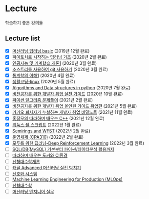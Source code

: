 # Lecture
학습하기 좋은 강의들  
## Lecture list
- [x] [머신러닝 딥러닝 basic](https://www.edwith.org/others26/joinLectures/9829) (2019년 12월 완료)  
- [x] [파이토치로 시작하는 딥러닝 기초](https://www.edwith.org/boostcourse-dl-pytorch/joinLectures/25076) (2020년 2월 완료)  
- [x] [인공지능 및 기계학습 개론1](https://www.edwith.org/machinelearning1_17/joinLectures/9738) (2020년 3월 완료)  
- [x] [소스트리를 사용하여 git 사용하기](https://www.inflearn.com/course/git-%EA%B0%95%EC%A2%8C-%EC%83%9D%ED%99%9C%EC%BD%94%EB%94%A9) (2020년 3월 완료)  
- [x] [통계학의 이해1](http://www.kmooc.kr/courses/course-v1:SookmyungK+SM_sta_004k+2019_03SM_02/about) (2020년 4월 완료)  
- [x] [생활코딩-linux](https://www.inflearn.com/course/%EC%83%9D%ED%99%9C%EC%BD%94%EB%94%A9-%EB%A6%AC%EB%88%85%EC%8A%A4-%EA%B0%95%EC%A2%8C/dashboard) (2020년 5월 완료)  
- [x] [Algorithms and Data structures in python](https://www.udemy.com/course/algorithms-and-data-structures-in-python/) (2020년 7월 완료)  
- [x] [비전공자를 위한 개발자 취업 실전 가이드](https://www.inflearn.com/course/%EB%B9%84%EC%A0%84%EA%B3%B5%EC%9E%90%EB%A5%BC-%EC%9C%84%ED%95%9C-%EA%B0%9C%EB%B0%9C%EC%9E%90-%EC%B7%A8%EC%97%85/dashboard) (2020년 10월 완료)  
- [x] [파이썬 알고리즘 문제풀이](https://www.inflearn.com/course/%ED%8C%8C%EC%9D%B4%EC%8D%AC-%EC%95%8C%EA%B3%A0%EB%A6%AC%EC%A6%98-%EB%AC%B8%EC%A0%9C%ED%92%80%EC%9D%B4-%EC%BD%94%EB%94%A9%ED%85%8C%EC%8A%A4%ED%8A%B8/dashboard) (2021년 2월 완료)  
- [x] [비전공자를 위한 개발자 취업 올인원 가이드 취업편](https://www.inflearn.com/course/%EA%B0%9C%EB%B0%9C%EC%9E%90-%EC%B7%A8%EC%97%85-%EC%B7%A8%EC%97%85%ED%8E%B8/dashboard) (2021년 5월 완료)
- [x] [카카오 퇴사자가 누설하는 개발자 취업 비밀노트](https://www.inflearn.com/course/%EA%B0%9C%EB%B0%9C%EC%9E%90-%EC%B7%A8%EC%97%85-%EB%B9%84%EB%B0%80-%EB%85%B8%ED%8A%B8#) (2021년 11월 완료)
- [x] [홍정모의 따라하며 배우는 C++](https://www.inflearn.com/course/following-c-plus) (2021년 12월 완료)
- [x] [리눅스 쉘 스크립트](https://www.inflearn.com/course/%EB%A6%AC%EB%88%85%EC%8A%A4-%EC%89%98/dashboard) (2022년 1월 완료)
- [x] [Semirings and WFST](https://www.youtube.com/playlist?list=PLxbPHSSMPBeicXAHVfyFvGfCywRCq39Mp) (2022년 2월 완료)
- [x] [운영체제 (CPA310)](https://www.youtube.com/playlist?list=PLBrGAFAIyf5rby7QylRc6JxU5lzQ9c4tN) (2022년 2월 완료)
- [x] [모두를 위한 딥러닝-Deep Reinforcement Learning](https://www.inflearn.com/course/reinforcement-learning/dashboard) (2022년 3월 완료)
- [ ] [SQL/DB(MySQL) 기본부터 파이썬/데이터분석 활용까지](https://www.inflearn.com/course/SQL-DB-MYSQL-%ED%8C%8C%EC%9D%B4%EC%8D%AC-%EB%8D%B0%EC%9D%B4%ED%84%B0%EB%B6%84%EC%84%9D/dashboard) 
- [ ] [따라하며 배우는 도커와 CI환경](https://www.inflearn.com/course/%EB%94%B0%EB%9D%BC%ED%95%98%EB%A9%B0-%EB%B0%B0%EC%9A%B0%EB%8A%94-%EB%8F%84%EC%BB%A4-ci)
- [ ] [선형대수학개론](https://www.inflearn.com/course/%EC%84%A0%ED%98%95%EB%8C%80%EC%88%98%ED%95%99%EA%B0%9C%EB%A1%A0)
- [ ] [캐글 Advanced 머신러닝 실전 박치기](https://www.inflearn.com/course/%EC%BA%90%EA%B8%80-%EB%A8%B8%EC%8B%A0%EB%9F%AC%EB%8B%9D-%EC%8B%A4%EC%A0%84#)
- [ ] [신호와 시스템](https://www.youtube.com/playlist?list=PLSN_PltQeOyi8iF7kS28BvG9MFcpNSXEJ)
- [ ] [Machine Learning Engineering for Production (MLOps)](https://www.coursera.org/programs/kmooc-coursera-learning-hub-rreuo/browse?authProvider=kmooc&productId=UTg2EeldEeq3QQ5dqWzZRQ&productType=s12n&query=mlops&showMiniModal=true&utm_campaign=programId%3AL_cJSmM4EeyWDgo3Lh-ANQ%3Bday%3A1642374000000%3Binvitation&utm_medium=email&utm_source=other)
- [ ] [선형대수학](https://ko.khanacademy.org/math/linear-algebra)
- [ ] [머신러닝 엔지니어 실무](https://www.inflearn.com/course/%EB%A8%B8%EC%8B%A0%EB%9F%AC%EB%8B%9D-%EC%97%94%EC%A7%80%EB%8B%88%EC%96%B4-%EC%8B%A4%EB%AC%B4)